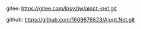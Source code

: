 ﻿gitee:
https://gitee.com/lnsyzjw/aippt.-net.git


github:
https://github.com/1609676823/Aippt.Net.git